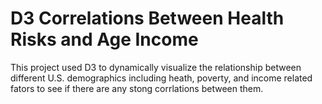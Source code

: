 # D3 Correlations Between Health Risks and Age Income
This project used D3 to dynamically visualize the relationship between different U.S. demographics including heath, poverty, and income related fators to see if there are any stong corrlations between them.

